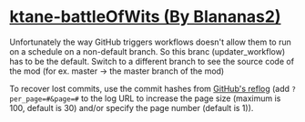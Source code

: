 # [ktane-battleOfWits (By Blananas2)](https://github.com/Blananas2/ktane-battleOfWits)

Unfortunately the way GitHub triggers workflows doesn't allow them to run on a schedule on a non-default branch. So this branc (updater_workflow) has to be the default. Switch to a different branch to see the source code of the mod (for ex. master -> the master branch of the mod)

To recover lost commits, use the commit hashes from [GitHub's reflog](https://api.github.com/repos/KtaneModules/ktane-battleOfWits-Blananas2/events) (add `?per_page=#&page=#` to the log URL to increase the page size (maximum is 100, default is 30) and/or specify the page number (default is 1)).

